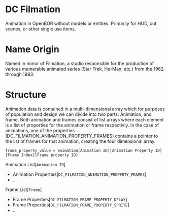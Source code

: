 # DC Filmation

Animation in OpenBOR without models or entities. Primarily for HUD, cut scenes, or other single use items.

# Name Origin 

Named in honor of Filmation, a studio responsible for the production of various memerable animated series (Star Trek, He-Man, etc.) from the 1962 through 1993.

# Structure

Animation data is contained in a multi-dimensional array which for purposes of population and design we can divide into two parts: Animation, and frame. Both animation and frames consist of list arrays where each element is a list of properties for the animation or frame respectivly. In the case of animations, one of the properties (DC_FILMATION_ANIMATION_PROPERTY_FRAMES) contains a pointer to the list of frames for that animation, creating the four dimensional array.

`frame_property_value = animation[Animation ID][Animation Property ID][Frame Index][Frame property ID]`

Animation List[`Animation ID`]
- Animation Properties[`DC_FILMATION_ANIMATION_PROPERTY_FRAMES`]
- ...

Frame List[`Frame`]
- Frame Properties[`DC_FILMATION_FRAME_PROPERTY_DELAY`] 
- Frame Properties[`DC_FILMATION_FRAME_PROPERTY_SPRITE`]
- ... 

